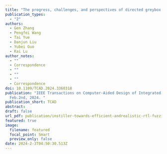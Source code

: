 ```yaml
---
title: "The progress, challenges, and perspectives of directed greybox fuzzing"
publication_types:
  - "2"
authors:
  - Gen Zhang
  - Pengfei Wang
  - Tai Yue
  - Danjun Liu
  - Yubei Guo
  - Kai Lu
author_notes:
  - ""
  - Correspondence
  - ""
  - ""
  - ""
  - Correspondence
doi: 10.1109/TCAD.2024.3360318
publication: "IEEE Transactions on Computer-Aided Design of Integrated Circuits and Systems, ,
  Feb.2nd, 2024. "
publication_short: TCAD
abstract: 
draft: false
url_pdf: publication/instiller-towards-efficient-andrealistic-rtl-fuzzing/instiller.pdf
featured: true
image:
  filename: featured
  focal_point: Smart
  preview_only: false
date: 2024-2-3T04:50:30.513Z
---
```

